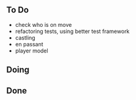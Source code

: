 ## To Do

- check who is on move
- refactoring tests, using better test framework
- castling
- en passant
- player model

## Doing


## Done

